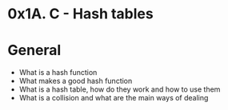 # 0x1A. C - Hash tables

# General
- What is a hash function
- What makes a good hash function
- What is a hash table, how do they work and how to use them
- What is a collision and what are the main ways of dealing
